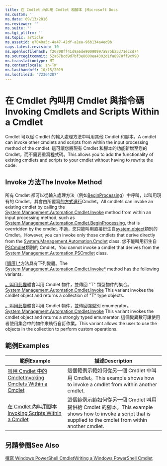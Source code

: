 ```yaml
---
title: 在 Cmdlet 內叫用 Cmdlet 和腳本 |Microsoft Docs
ms.custom: ''
ms.date: 09/13/2016
ms.reviewer: ''
ms.suite: ''
ms.tgt_pltfrm: ''
ms.topic: article
ms.assetid: e7040a5c-4a47-42df-a2ea-96b134a4ed9b
caps.latest.revision: 10
ms.openlocfilehash: f20708ff41d9a6de90090997a875ba5371eccd74
ms.sourcegitcommit: 52a67bcd9d7bf3e8600ea4302d1fa8970ff9c998
ms.translationtype: MT
ms.contentlocale: zh-TW
ms.lasthandoff: 10/15/2019
ms.locfileid: "72364287"
---
```

# <a name="invoking-cmdlets-and-scripts-within-a-cmdlet"></a><span data-ttu-id="abc73-102">在 Cmdlet 內叫用 Cmdlet 與指令碼</span><span class="sxs-lookup"><span data-stu-id="abc73-102">Invoking Cmdlets and Scripts Within a Cmdlet</span></span>

<span data-ttu-id="abc73-103">Cmdlet 可以從 Cmdlet 的輸入處理方法中叫用其他 Cmdlet 和腳本。</span><span class="sxs-lookup"><span data-stu-id="abc73-103">A cmdlet can invoke other cmdlets and scripts from within the input processing method of the cmdlet.</span></span> <span data-ttu-id="abc73-104">這可讓您將現有 Cmdlet 和腳本的功能新增至您的 Cmdlet，而不需要重寫程式碼。</span><span class="sxs-lookup"><span data-stu-id="abc73-104">This allows you to add the functionality of existing cmdlets and scripts to your cmdlet without having to rewrite the code.</span></span>

## <a name="the-invoke-method"></a><span data-ttu-id="abc73-105">Invoke 方法</span><span class="sxs-lookup"><span data-stu-id="abc73-105">The Invoke Method</span></span>

<span data-ttu-id="abc73-106">所有 Cmdlet 都可以從輸入處理方法（例如[BeginProcessing](/dotnet/api/System.Management.Automation.Cmdlet.BeginProcessing)）中呼叫，以叫用現有的 Cmdlet，其會由所覆寫[的方式進行](/dotnet/api/System.Management.Automation.Cmdlet.Invoke)Cmdlet。</span><span class="sxs-lookup"><span data-stu-id="abc73-106">All cmdlets can invoke an existing cmdlet by calling the [System.Management.Automation.Cmdlet.Invoke](/dotnet/api/System.Management.Automation.Cmdlet.Invoke) method from within an input processing method, such as [System.Management.Automation.Cmdlet.BeginProcessing](/dotnet/api/System.Management.Automation.Cmdlet.BeginProcessing), that is overridden by the cmdlet.</span></span> <span data-ttu-id="abc73-107">不過，您只能叫用直接衍生自[system.object](/dotnet/api/System.Management.Automation.Cmdlet)類別的 Cmdlet。</span><span class="sxs-lookup"><span data-stu-id="abc73-107">However, you can invoke only those cmdlets that derive directly from the [System.Management.Automation.Cmdlet](/dotnet/api/System.Management.Automation.Cmdlet) class.</span></span> <span data-ttu-id="abc73-108">您不能叫用衍生自[PSCmdlet](/dotnet/api/System.Management.Automation.PSCmdlet)類別的 Cmdlet。</span><span class="sxs-lookup"><span data-stu-id="abc73-108">You cannot invoke a cmdlet that derives from the [System.Management.Automation.PSCmdlet](/dotnet/api/System.Management.Automation.PSCmdlet) class.</span></span>

<span data-ttu-id="abc73-109">[[調用] \*](/dotnet/api/System.Management.Automation.Cmdlet.Invoke)方法具有下列變體。</span><span class="sxs-lookup"><span data-stu-id="abc73-109">The [System.Management.Automation.Cmdlet.Invoke\*](/dotnet/api/System.Management.Automation.Cmdlet.Invoke) method has the following variants.</span></span>

<span data-ttu-id="abc73-110">[。叫用此變](/dotnet/api/System.Management.Automation.Cmdlet.Invoke)體會叫用 Cmdlet 物件，並傳回 "T" 類型物件的集合。</span><span class="sxs-lookup"><span data-stu-id="abc73-110">[System.Management.Automation.Cmdlet.Invoke](/dotnet/api/System.Management.Automation.Cmdlet.Invoke) This variant invokes the cmdlet object and returns a collection of "T" type objects.</span></span>

<span data-ttu-id="abc73-111">[。叫用此變](/dotnet/api/System.Management.Automation.Cmdlet.Invoke)體會叫用 Cmdlet 物件，並傳回強型別 emumerator。</span><span class="sxs-lookup"><span data-stu-id="abc73-111">[System.Management.Automation.Cmdlet.Invoke](/dotnet/api/System.Management.Automation.Cmdlet.Invoke) This variant invokes the cmdlet object and returns a strongly typed emumerator.</span></span> <span data-ttu-id="abc73-112">這個變異數可讓使用者使用集合中的物件來執行自訂作業。</span><span class="sxs-lookup"><span data-stu-id="abc73-112">This variant allows the user to use the objects in the collection to perform custom operations.</span></span>

## <a name="examples"></a><span data-ttu-id="abc73-113">範例</span><span class="sxs-lookup"><span data-stu-id="abc73-113">Examples</span></span>

|<span data-ttu-id="abc73-114">範例</span><span class="sxs-lookup"><span data-stu-id="abc73-114">Example</span></span>|<span data-ttu-id="abc73-115">描述</span><span class="sxs-lookup"><span data-stu-id="abc73-115">Description</span></span>|
|-------------|-----------------|
|[<span data-ttu-id="abc73-116">叫用 Cmdlet 中的 Cmdlet</span><span class="sxs-lookup"><span data-stu-id="abc73-116">Invoking Cmdlets Within a Cmdlet</span></span>](./how-to-invoke-a-cmdlet-from-within-a-cmdlet.md)|<span data-ttu-id="abc73-117">這個範例示範如何從另一個 Cmdlet 中叫用 Cmdlet。</span><span class="sxs-lookup"><span data-stu-id="abc73-117">This example shows how to invoke a cmdlet from within another cmdlet.</span></span>|
|[<span data-ttu-id="abc73-118">在 Cmdlet 內叫用腳本</span><span class="sxs-lookup"><span data-stu-id="abc73-118">Invoking Scripts Within a Cmdlet</span></span>](./how-to-invoke-scripts-within-a-cmdlet.md)|<span data-ttu-id="abc73-119">這個範例示範如何從另一個 Cmdlet 叫用提供給 Cmdlet 的腳本。</span><span class="sxs-lookup"><span data-stu-id="abc73-119">This example shows how to invoke a script that is supplied to the cmdlet from within another cmdlet.</span></span>|

## <a name="see-also"></a><span data-ttu-id="abc73-120">另請參閱</span><span class="sxs-lookup"><span data-stu-id="abc73-120">See Also</span></span>

[<span data-ttu-id="abc73-121">撰寫 Windows PowerShell Cmdlet</span><span class="sxs-lookup"><span data-stu-id="abc73-121">Writing a Windows PowerShell Cmdlet</span></span>](./writing-a-windows-powershell-cmdlet.md)
